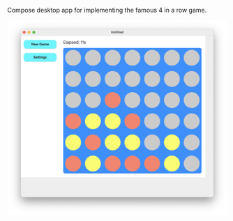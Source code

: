 Compose desktop app for implementing the famous 4 in a row game.

![Alt text](images/sample.png?raw=true "Sample image")
